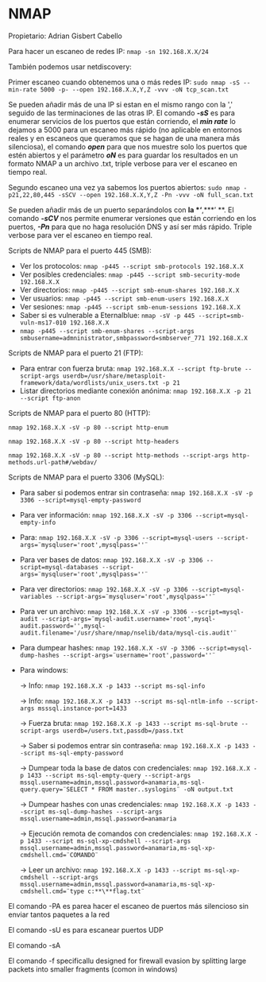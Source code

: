 # NMAP

Propietario: Adrian Gisbert Cabello

Para hacer un escaneo de redes IP: `nmap -sn 192.168.X.X/24`

También podemos usar netdiscovery:

Primer escaneo cuando obtenemos una o más redes IP: `sudo nmap -sS --min-rate 5000 -p- --open 192.168.X.X,Y,Z -vvv -oN tcp_scan.txt`

Se pueden añadir más de una IP si estan en el mismo rango con la ',' seguido de las terminaciones de las otras IP. El comando ***-sS*** es para enumerar servicios de los puertos que están corriendo, el ***min rate*** lo dejamos a 5000 para un escaneo más rápido (no aplicable en entornos reales y en escaneos que queramos que se hagan de una manera más silenciosa), el comando ***open*** para que nos muestre solo los puertos que estén abiertos y el parámetro ***oN*** es para guardar los resultados en un formato NMAP a un archivo .txt, triple verbose para ver el escaneo en tiempo real.

Segundo escaneo una vez ya sabemos los puertos abiertos:	`sudo nmap -p21,22,80,445 -sSCV --open 192.168.X.X,Y,Z -Pn -vvv -oN full_scan.txt`

Se pueden añadir más de un puerto separándolos con **la *‘**,***’ **. El comando ***-sCV*** nos permite enumerar versiones que están corriendo en los puertos, ***-Pn*** para que no haga resolución DNS y así ser más rápido. Triple verbose para ver el escaneo en tiempo real.

Scripts de NMAP para el puerto 445 (SMB):

- Ver los protocolos:	`nmap -p445 --script smb-protocols 192.168.X.X`
- Ver posibles credenciales: `nmap -p445 --script smb-security-mode 192.168.X.X`
- Ver directorios: `nmap -p445 --script smb-enum-shares 192.168.X.X`
- Ver usuarios: `nmap -p445 --script smb-enum-users 192.168.X.X`
- Ver sesiones: `nmap -p445 --script smb-enum-sessions 192.168.X.X`
- Saber si es vulnerable a Eternalblue: `nmap -sV -p 445 --script=smb-vuln-ms17-010 192.168.X.X`
- `nmap -p445 --script smb-enum-shares --script-args smbusername=admninistrator,smbpassword=smbserver_771 192.168.X.X`

Scripts de NMAP para el puerto 21 (FTP):

- Para entrar con fuerza bruta: `nmap 192.168.X.X --script ftp-brute --script-args userdb=/usr/share/metasploit-framework/data/wordlists/unix_users.txt -p 21`
- Listar directorios mediante conexión anónima: `nmap 192.168.X.X -p 21 --script ftp-anon`

Scripts de NMAP para el puerto 80 (HTTP):

`nmap 192.168.X.X -sV -p 80 --script http-enum`

`nmap 192.168.X.X -sV -p 80 --script http-headers`

`nmap 192.168.X.X -sV -p 80 --script http-methods --script-args http-methods.url-path#/webdav/`

Scripts de NMAP para el puerto 3306 (MySQL):

- Para saber si podemos entrar sin contraseña: `nmap 192.168.X.X -sV -p 3306 --script=mysql-empty-password`
- Para ver información: `nmap 192.168.X.X -sV -p 3306 --script=mysql-empty-info`
- Para: `nmap 192.168.X.X -sV -p 3306 --script=mysql-users --script-args=¨mysqluser='root',mysqlpass=''¨`
- Para ver bases de datos: `nmap 192.168.X.X -sV -p 3306 --script=mysql-databases --script-args=¨mysqluser='root',mysqlpass=''¨`
- Para ver directorios: `nmap 192.168.X.X -sV -p 3306 --script=mysql-variables --script-args=¨mysqluser='root',mysqlpass=''¨`
- Para ver un archivo: `nmap 192.168.X.X -sV -p 3306 --script=mysql-audit --script-args=¨mysql-audit.username='root',mysql-audit.password='',mysql-audit.filename='/usr/share/nmap/nselib/data/mysql-cis.audit'¨`
- Para dumpear hashes: `nmap 192.168.X.X -sV -p 3306 --script=mysql-dump-hashes --script-args=¨username='root',password=''¨`
- Para windows:
    
    → Info: `nmap 192.168.X.X -p 1433 --script ms-sql-info`
    
    → Info: `nmap 192.168.X.X -p 1433 --script ms-sql-ntlm-info --script-args msssql.instance-port=1433`
    
    → Fuerza bruta: `nmap 192.168.X.X -p 1433 --script ms-sql-brute --script-args userdb=/users.txt,passdb=/pass.txt`
    
    → Saber si podemos entrar sin contraseña: `nmap 192.168.X.X -p 1433 --script ms-sql-empty-password`
    
    → Dumpear toda la base de datos con credenciales: `nmap 192.168.X.X -p 1433 --script ms-sql-empty-query --script-args mssql.username=admin,mssql.password=anamaria,ms-sql-query.query=¨SELECT * FROM master..syslogins¨ -oN output.txt`
    
    → Dumpear hashes con unas credenciales: `nmap 192.168.X.X -p 1433 --script ms-sql-dump-hashes --script-args mssql.username=admin,mssql.password=anamaria`
    
    → Ejecución remota de comandos con credenciales: `nmap 192.168.X.X -p 1433 --script ms-sql-xp-cmdshell --script-args mssql.username=admin,mssql.password=anamaria,ms-sql-xp-cmdshell.cmd=¨COMANDO¨`
    
    → Leer un archivo: `nmap 192.168.X.X -p 1433 --script ms-sql-xp-cmdshell --script-args mssql.username=admin,mssql.password=anamaria,ms-sql-xp-cmdshell.cmd=¨type c:**\**flag.txt¨`
    

El comando -PA es parea hacer el escaneo de puertos más silencioso sin enviar tantos paquetes a la red

El comando -sU es para escanear puertos UDP

El comando -sA

El comando -f specificallu designed for firewall evasion by splitting large packets into smaller fragments (comon in windows)
